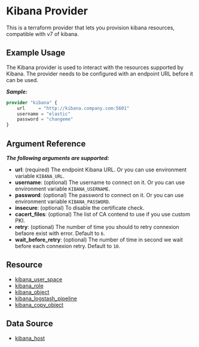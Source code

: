 # Kibana Provider

This is a terraform provider that lets you provision kibana resources, compatible with v7 of kibana.

## Example Usage

The Kibana provider is used to interact with the
resources supported by Kibana. The provider needs
to be configured with an endpoint URL before it can be used.

***Sample:***
```tf
provider "kibana" {
    url     = "http://kibana.company.com:5601"
    username = "elastic"
    password = "changeme"
}
```

## Argument Reference

***The following arguments are supported:***
- **url**: (required) The endpoint Kibana URL. Or you can use environment variable `KIBANA_URL`.
- **username**: (optional) The username to connect on it. Or you can use environment variable `KIBANA_USERNAME`.
- **password**: (optional) The password to connect on it. Or you can use environment variable `KIBANA_PASSWORD`.
- **insecure**: (optional) To disable the certificate check.
- **cacert_files**: (optional) The list of CA contend to use if you use custom PKI.
- **retry**: (optional) The number of time you should to retry connexion befaore exist with error. Default to `6`.
- **wait_before_retry**: (optional) The number of time in second we wait before each connexion retry. Default to `10`.

## Resource

- [kibana_user_space](resources/kibana_user_space.md)
- [kibana_role](resources/kibana_role.md)
- [kibana_object](resources/kibana_object.md)
- [kibana_logstash_pipeline](resources/kibana_logstash_pipeline.md)
- [kibana_copy_object](resources/kibana_copy_object.md)

## Data Source

- [kibana_host](datasources/kibana_host.md)
